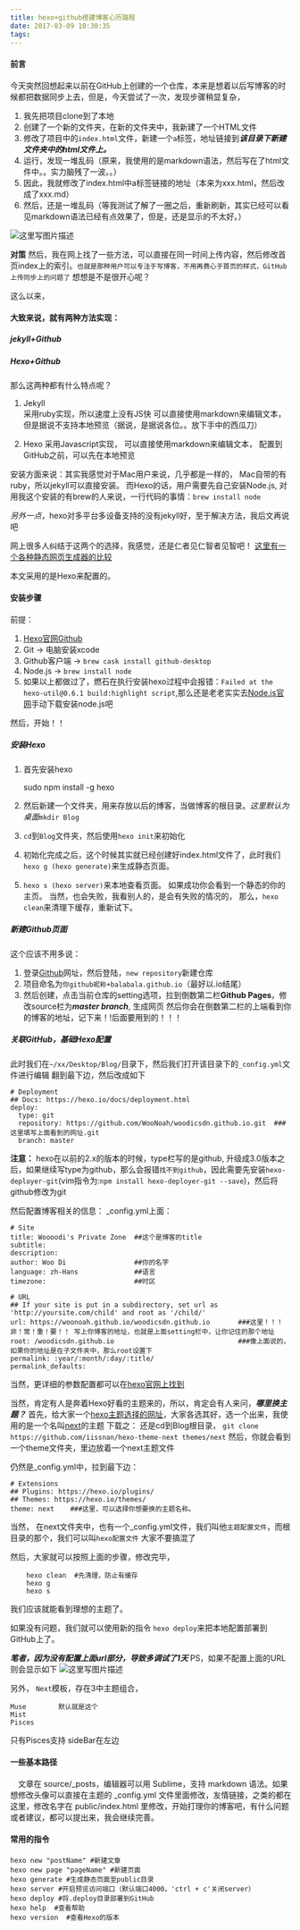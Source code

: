 ```yaml
---
title: hexo+github搭建博客心历路程
date: 2017-03-09 10:30:35
tags:
---
```



#### 前言
   今天突然回想起来以前在GitHub上创建的一个仓库，本来是想着以后写博客的时候都把数据同步上去，但是，今天尝试了一次，发现步骤稍显复杂，
   1. 我先把项目clone到了本地
   2. 创建了一个新的文件夹，在新的文件夹中，我新建了一个HTML文件
   3. 修改了项目中的`index.html`文件，新建一个`a`标签，地址链接到***该目录下新建文件夹中的html文件上。***
   4. 运行，发现一堆乱码（原来，我使用的是markdown语法，然后写在了html文件中。。实力脑残了一波。。）
   5. 因此，我就修改了index.html中a标签链接的地址（本来为xxx.html，然后改成了xxx.md）
   6. 然后，还是一堆乱码（等我测试了解了一圈之后，重新刷新，其实已经可以看见markdown语法已经有点效果了，但是，还是显示的不太好。）
   <!--more-->
![这里写图片描述](http://upload-images.jianshu.io/upload_images/1241385-b8190a99b67e8b4a?imageMogr2/auto-orient/strip%7CimageView2/2/w/1240)

**对策**
然后，我在网上找了一些方法，可以直接在同一时间上传内容，然后修改首页index上的索引。`也就是那种用户可以专注于写博客，不用再费心于首页的样式，GitHub上传同步上的问题了`
想想是不是很开心呢？

这么以来，
#### 大致来说，就有两种方法实现：
##### jekyll+Github
##### Hexo+Github
那么这两种都有什么特点呢？
1. Jekyll  
采用ruby实现，所以速度上没有JS快
可以直接使用markdown来编辑文本，
但是据说不支持本地预览（据说，是据说各位。。放下手中的西瓜刀）


2. Hexo
采用Javascript实现，
可以直接使用markdown来编辑文本，
配置到GitHub之前，可以先在本地预览

安装方面来说：其实我感觉对于Mac用户来说，几乎都是一样的，
Mac自带的有ruby，所以jekyll可以直接安装。
而Hexo的话，用户需要先自己安装Node.js, 对用我这个安装的有brew的人来说，一行代码的事情：`brew install node`

*另外一点*，hexo对多平台多设备支持的没有jekyll好，至于解决方法，我后文再说吧

网上很多人纠结于这两个的选择，我感觉，还是仁者见仁智者见智吧！
[这里有一个各种静态网页生成器的比较](https://segmentfault.com/a/1190000002476681)

本文采用的是Hexo来配置的。

#### 安装步骤
前提：
1. [Hexo官网Github](https://github.com/hexojs/hexo)
2. Git -> 电脑安装xcode
3. Github客户端 -> `brew cask install github-desktop`
4. Node.js -> `brew install node`
5. 如果以上都做过了，燃石在执行安装hexo过程中会报错：`Failed at the hexo-util@0.6.1 build:highlight script`,那么还是老老实实去[Node.js官网](https://nodejs.org/en/)手动下载安装node.js吧


然后，开始！！
##### 安装Hexo
1. 首先安装hexo

	sudo npm install -g hexo

2. 然后新建一个文件夹，用来存放以后的博客，当做博客的根目录。*这里默认为桌面*`mkdir Blog`
3. `cd`到`Blog`文件夹，然后使用`hexo init`来初始化
4. 初始化完成之后，这个时候其实就已经创建好index.html文件了，此时我们`hexo g (hexo generate)`来生成静态页面。
5. `hexo s (hexo server)`来本地查看页面。
如果成功你会看到一个静态的你的主页。
当然，也会失败，我看别人的，是会有失败的情况的， 那么，`hexo clean`来清理下缓存，重新试下。

##### 新建Github页面
这个应该不用多说：
1. 登录[Github](github.com)网址，然后登陆，`new repository`新建仓库
2. 项目命名为`你github昵称+balabala.github.io`（最好以.io结尾）
3. 然后创建，点击当前仓库的setting选项，拉到倒数第二栏**Github Pages**，修改source栏为***master branch***, 生成网页
然后你会在倒数第二栏的上端看到你的博客的地址，记下来！!后面要用到的！！！


##### 关联GitHub，基础Hexo配置
此时我们在`~/xx/Desktop/Blog/`目录下，然后我们打开该目录下的`_config.yml`文件进行编辑
翻到最下边，然后改成如下
```
# Deployment
## Docs: https://hexo.io/docs/deployment.html
deploy:
  type: git
  repository: https://github.com/WooNoah/woodicsdn.github.io.git  ###这里填写上面看到的网址.git
  branch: master

```
**注意：**
	hexo在以前的2.x的版本的时候，type栏写的是github, 升级成3.0版本之后，如果继续写type为github，那么会报错`找不到github`，因此需要先安装`hexo-deployer-git`(vim指令为:`npm install hexo-deployer-git --save`)，然后将github修改为git

然后配置博客相关的信息：
_config.yml上面：
```
# Site
title: Woooodi's Private Zone  ##这个是博客的title
subtitle:
description:
author: Woo Di 				   ##你的名字
language: zh-Hans			   ##语言
timezone:					   ##时区

# URL
## If your site is put in a subdirectory, set url as 'http://yoursite.com/child' and root as '/child/'
url: https://woonoah.github.io/woodicsdn.github.io       ###这里！！！非！常！重！要！！ 写上你博客的地址，也就是上面setting栏中，让你记住的那个地址
root: /woodicsdn.github.io       						 ###像上面说的，如果你的地址是在子文件夹中，那么root设置下
permalink: :year/:month/:day/:title/
permalink_defaults:
```
当然，更详细的参数配置都可以在[hexo官网上找到](https://hexo.io/zh-cn/docs/configuration.html)


当然，肯定有人是奔着Hexo好看的主题来的，所以，肯定会有人来问，***哪里换主题？***
首先，给大家一个[hexo主题选择的网址](https://github.com/hexojs/hexo/wiki/Themes)，大家各选其好，选一个出来，我使用的是一个名叫[next](https://github.com/iissnan/hexo-theme-next)的主题
下载之：
还是cd到Blog根目录，
`git clone https://github.com/iissnan/hexo-theme-next themes/next`
然后，你就会看到一个theme文件夹，里边放着一个next主题文件


仍然是_config.yml中，拉到最下边：
```
# Extensions
## Plugins: https://hexo.io/plugins/
## Themes: https://hexo.io/themes/
theme: next    ###这里，可以选择你想要换的主题名称。
```

当然， 在next文件夹中，也有一个_config.yml文件，我们叫他`主题配置文件`，而根目录的那个，我们可以叫`hexo配置文件`
大家不要搞混了


然后，大家就可以按照上面的步骤，修改完毕，
```
	hexo clean  #先清理，防止有缓存
	hexo g
	hexo s
```
我们应该就能看到理想的主题了。

如果没有问题，我们就可以使用新的指令
`hexo deploy`来把本地配置部署到GitHub上了。

***笔者，因为没有配置上面url部分，导致多调试了1天***
PS，如果不配置上面的URL
则会显示如下
![这里写图片描述](http://upload-images.jianshu.io/upload_images/1241385-c272b3931c70cfc4?imageMogr2/auto-orient/strip%7CimageView2/2/w/1240)

另外，
`Next`模板，存在3中主题组合，
```
Muse 		默认就是这个
Mist 	
Pisces 		
```
只有Pisces支持
sideBar在左边

#### 一些基本路径
　文章在 source/_posts，编辑器可以用 Sublime，支持 markdown 语法。如果想修改头像可以直接在主题的 _config.yml 文件里面修改，友情链接，之类的都在这里，修改名字在 public/index.html 里修改，开始打理你的博客吧，有什么问题或者建议，都可以提出来，我会继续完善。

#### 常用的指令
```
hexo new "postName" #新建文章
hexo new page "pageName" #新建页面
hexo generate #生成静态页面至public目录
hexo server #开启预览访问端口（默认端口4000，'ctrl + c'关闭server）
hexo deploy #将.deploy目录部署到GitHub
hexo help  #查看帮助
hexo version  #查看Hexo的版本
```
